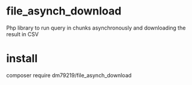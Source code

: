 # file_asynch_download
Php library to run query in chunks asynchronously and downloading the result in CSV

# install

composer require dm79219/file_asynch_download

